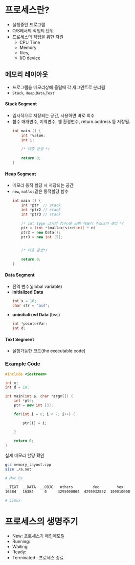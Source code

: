 
# 프로세스란?
- 실행중인 프로그램
- O/S에서의 작업의 단위
- 프로세스의 작업을 위한 자원
	- CPU Time
	- Memory
	- files,
	- I/O device


## 메모리 레이아웃
- 프로그램을 메모리상에 올릴때 각 세그먼트로 분리됨
- `Stack`, `Heap`,`Data`,`Text`

#### Stack Segment
- 임시적으로 저장되는 공간, 사용하면 바로 회수
- 함수 매개변수, 지역변수, 쉘 환경변수, return address 등 저장됨.
	```cpp
	int main () {
		int *value;  
		int i;
		
		/* 대충 문법 */
		
		return 0;
	}
	```
#### Heap Segment
- 메모리 동적 할당 시 저장되는 공간
- `new`, `malloc`같은 동적할당 함수 
	```cpp
	int main () {
		int *ptr  // stack
		int *ptr2 // stack
		int *ptr3 // stack
		
		/* int type 크기의 정수n을 곱한 메모리 주소크기 결정 */
		ptr = (int *)malloc(size(int) * n)
		ptr2 = new Data();
		ptr3 = new int [5];


		/* 대충 문법*/
		
		return 0;
	}
	```

#### Data Segment
- 전역 변수(global variable)
- **initialized Data**
	```cpp
	int x = 10;
	char str = "asd";
	```
- **uninitialized Data** (bss)
	```cpp
	int *pointerVar;
	int d;
	```
#### Text Segment
- 실행가능한 코드(the executable code)

### Example Code

```cpp
#include <iostream>

int x;
int d = 10;

int main(int a, char *argv[]) {
	int *ptr;
	ptr = new int [3];

	for(int i = 0; i < 7; i++) {

		ptr[i] = i;

	}
	
	return 0;
}
```

실제 메모리 할당 확인

```bash
gcc memory_layout.cpp
size ./a.out

# Mac Os 

__TEXT	__DATA	__OBJC	 others	        dec	       hex
16384	16384	  0 	4295000064	4295032832	100010000

# Linux

```

# 프로세스의 생명주기
- New: 프로세스가 메인메모릴
- Running: 
- Waiting
- Ready: 
- Terminated : 프로세스 종료
